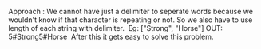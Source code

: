 Approach : We cannot have just a delimiter to seperate words because we wouldn't know if that character is repeating or not. So we also have to use length of each string with delimiter.
​
Eg: ["Strong", "Horse"]
OUT: 5#Strong5#Horse
​
After this it gets easy to solve this problem.